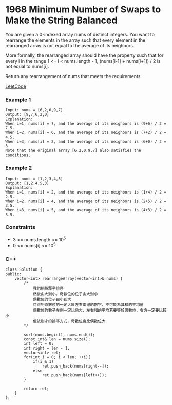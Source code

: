 # 1968 Minimum Number of Swaps to Make the String Balanced

You are given a 0-indexed array nums of distinct integers. You want to rearrange the elements in the array such that every element in the rearranged array is not equal to the average of its neighbors.

More formally, the rearranged array should have the property such that for every i in the range 1 <= i < nums.length - 1, (nums[i-1] + nums[i+1]) / 2 is not equal to nums[i].

Return any rearrangement of nums that meets the requirements.

[LeetCode](https://leetcode.cn/problems/array-with-elements-not-equal-to-average-of-neighbors/description/)

### Example 1

```
Input: nums = [6,2,0,9,7]
Output: [9,7,6,2,0]
Explanation:
When i=1, nums[i] = 7, and the average of its neighbors is (9+6) / 2 = 7.5.
When i=2, nums[i] = 6, and the average of its neighbors is (7+2) / 2 = 4.5.
When i=3, nums[i] = 2, and the average of its neighbors is (6+0) / 2 = 3.
Note that the original array [6,2,0,9,7] also satisfies the conditions.
```

### Example 2

```
Input: nums = [1,2,3,4,5]
Output: [1,2,4,5,3]
Explanation:
When i=1, nums[i] = 2, and the average of its neighbors is (1+4) / 2 = 2.5.
When i=2, nums[i] = 4, and the average of its neighbors is (2+5) / 2 = 3.5.
When i=3, nums[i] = 5, and the average of its neighbors is (4+3) / 2 = 3.5.
```

### Constraints

* 3 <= nums.length <= 10<sup>5</sup>
* 0 <= nums[i] <= 10<sup>5</sup>

### C++ 

```
class Solution {
public:
    vector<int> rearrangeArray(vector<int>& nums) {
        /*
            我們相將釋字排序
            然後由大到小，奇數位的位子由大到小
            偶數位的位子由小到大
            可得到奇數位的一定大於左右兩邊的數字，不可能為其和的平均值
            偶數位的數子左側一定比他大，左右和的平均若要等於偶數位，右方一定要比較小
            但依剛才的排序方式，奇數位會比偶數位大
        */

        sort(nums.begin(), nums.end());
        const int& len = nums.size();
        int left = 0;
        int right = len - 1;
        vector<int> ret;
        for(int i = 0; i < len; ++i){
            if(i & 1)
                ret.push_back(nums[right--]);
            else 
                ret.push_back(nums[left++]);
        }

        return ret;        
    }
};
```